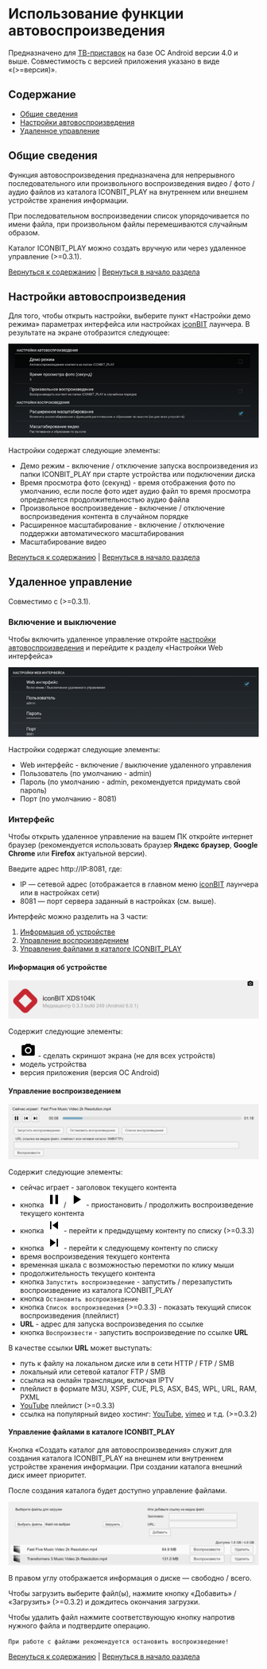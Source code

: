 # Использование функции автовоспроизведения

Предназначено для [ТВ-приставок](http://www.iconbit.ru/products/players/) на базе ОС Android версии 4.0 и выше. Совместимость с версией приложения указано в виде «(>=версия)».

## Содержание

- [Общие сведения](#общие-сведения)
- [Настройки автовоспроизведения](#настройки-автовоспроизведения)
- [Удаленное управление](#удаленное-управление)

## Общие сведения

Функция автовоспроизведения предназначена для непрерывного последовательного или произвольного воспроизведения видео / фото / аудио файлов из каталога ICONBIT_PLAY на внутреннем или внешнем устройстве хранения информации.

При последовательном воспроизведении список упорядочивается по имени файла, при произвольном файлы перемешиваются случайным образом.

Каталог ICONBIT_PLAY можно создать вручную или через удаленное управление (>=0.3.1).

[Вернуться к содержанию](#содержание) | [Вернуться в начало раздела](#общие-сведения)

## Настройки автовоспроизведения

Для того, чтобы открыть настройки, выберите пункт «Настройки демо режима» параметрах интерфейса или настройках [iconBIT](http://www.iconbit.ru/) лаунчера. В результате на экране отобразится следующее:

![Настройки демо режима](images/demo_settings.png)

Настройки содержат следующие элементы:

- Демо режим - включение / отключение запуска воспроизведения из папки ICONBIT_PLAY при старте устройства или подключении диска
- Время просмотра фото (секунд) - время отображения фото по умолчанию, если после фото идет аудио файл то время просмотра определяется продолжительностью аудио файла
- Произвольное воспроизведение - включение / отключение воспроизведения контента в случайном порядке
- Расширенное масштабирование - включение / отключение поддержки автоматического масштабирования
- Масштабирование видео

[Вернуться к содержанию](#содержание) | [Вернуться в начало раздела](#настройки-автовоспроизведения)

## Удаленное управление

Совместимо с (>=0.3.1). 

### Включение и выключение

Чтобы включить удаленное управление откройте [настройки автовоспроизведения](#настройки-автовоспроизведения) и перейдите к разделу «Настройки Web интерфейса»

![Настройки веб интерфейса](images/demo_web.png)

Настройки содержат следующие элементы:

- Web интерфейс - включение / выключение удаленного управления
- Пользователь (по умолчанию - admin)
- Пароль  (по умолчанию - admin, рекомендуется придумать свой пароль) 
- Порт (по умолчанию - 8081) 

### Интерфейс

Чтобы открыть удаленное управление на вашем ПК откройте интернет браузер (рекомендуется использовать браузер **Яндекс браузер**, **Google Chrome** или **Firefox** актуальной версии).

Введите адрес http://IP:8081, где:

- IP — сетевой адрес (отображается в главном меню [iconBIT](http://www.iconbit.ru/) лаунчера или в настройках сети)
- 8081 — порт сервера заданный в настройках (см. выше). 

Интерфейс можно разделить на 3 части:

1. [Информация об устройстве](#информация-об-устройстве)
2. [Управление воспроизведением](#управление-воспроизведением)
3. [Управление файлами в каталоге ICONBIT_PLAY](#управление-файлами-в-каталоге-iconbit_play)

#### Информация об устройстве

![Информация об устройстве](images/face1.png)

Содержит следующие элементы:

- ![приостановить](images/camera.png) - сделать скриншот экрана (не для всех устройств)
- модель устройства
- версия приложения (версия ОС Android)

#### Управление воспроизведением

![Управление воспроизведением](images/face2.png)

Содержит следующие элементы:

- сейчас играет - заголовок текущего  контента
- кнопка ![приостановить](images/pause.png) / ![продолжить](images/play.png) - приостановить / продолжить воспроизведение текущего контента
- кнопка ![предыдущий](images/prev.png) - перейти к предыдущему контенту по списку (>=0.3.3)
- кнопка ![следующий](images/next.png) - перейти к следующему контенту по списку
- время воспроизведения текущего  контента
- временная шкала с возможностью перемотки по клику мыши
- продолжительность текущего  контента
- кнопка `Запустить воспроизведение` - запустить / перезапустить воспроизведение из каталога ICONBIT_PLAY
- кнопка `Остановить воспроизведение`
- кнопка `Список воспроизведения` (>=0.3.3) - показать текущий список воспроизведения (плейлист)
- **URL** - адрес для запуска воспроизведения по ссылке
- кнопка `Воспроизвести` - запустить воспроизведение по ссылке **URL**

В качестве ссылки **URL** может выступать:

- путь к файлу на локальном диске или в сети HTTP / FTP / SMB
- локальный или сетевой каталог FTP / SMB
- ссылка на онлайн трансляции, включая IPTV
- плейлист в формате M3U, XSPF, CUE, PLS, ASX, B4S, WPL, URL, RAM, PXML
- [YouTube](https://youtube.com/) плейлист (>=0.3.3) 
- ссылка на популярный видео хостинг: [YouTube](https://youtube.com/), [vimeo](https://vimeo.com/) и т.д.  (>=0.3.2) 

#### Управление файлами в каталоге ICONBIT_PLAY

Кнопка «Создать каталог для автовоспроизведения» служит для создания каталога ICONBIT_PLAY на внешнем или внутреннем устройстве хранения информации. При создании каталога внешний диск имеет приоритет.

После создания каталога будет доступно управление файлами.

![Управление файлами](images/face3.png)

В правом углу отображается информация о диске — свободно / всего.

Чтобы загрузить  выберите файл(ы), нажмите кнопку «Добавить» / «Загрузить» (>=0.3.2)  и дождитесь окончания загрузки.

Чтобы удалить файл нажмите соответствующую  кнопку напротив нужного файла и подтвердите операцию.

`При работе с файлами рекомендуется остановить воспроизведение!`

[Вернуться к содержанию](#содержание) | [Вернуться в начало раздела](#удаленное-управление)